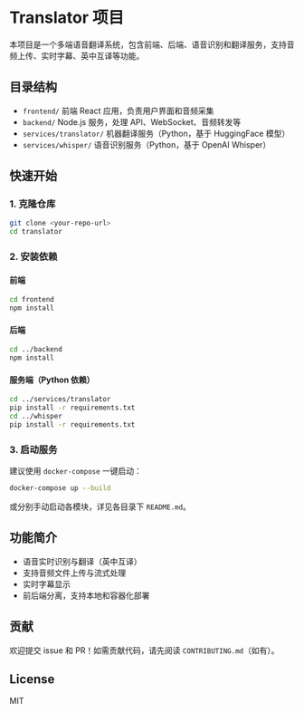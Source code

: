 # Translator 项目

本项目是一个多端语音翻译系统，包含前端、后端、语音识别和翻译服务，支持音频上传、实时字幕、英中互译等功能。

## 目录结构

- `frontend/` 前端 React 应用，负责用户界面和音频采集
- `backend/` Node.js 服务，处理 API、WebSocket、音频转发等
- `services/translator/` 机器翻译服务（Python，基于 HuggingFace 模型）
- `services/whisper/` 语音识别服务（Python，基于 OpenAI Whisper）

## 快速开始

### 1. 克隆仓库
```bash
git clone <your-repo-url>
cd translator
```

### 2. 安装依赖

#### 前端
```bash
cd frontend
npm install
```

#### 后端
```bash
cd ../backend
npm install
```

#### 服务端（Python 依赖）
```bash
cd ../services/translator
pip install -r requirements.txt
cd ../whisper
pip install -r requirements.txt
```

### 3. 启动服务

建议使用 `docker-compose` 一键启动：
```bash
docker-compose up --build
```

或分别手动启动各模块，详见各目录下 `README.md`。

## 功能简介
- 语音实时识别与翻译（英中互译）
- 支持音频文件上传与流式处理
- 实时字幕显示
- 前后端分离，支持本地和容器化部署

## 贡献
欢迎提交 issue 和 PR！如需贡献代码，请先阅读 `CONTRIBUTING.md`（如有）。

## License
MIT
